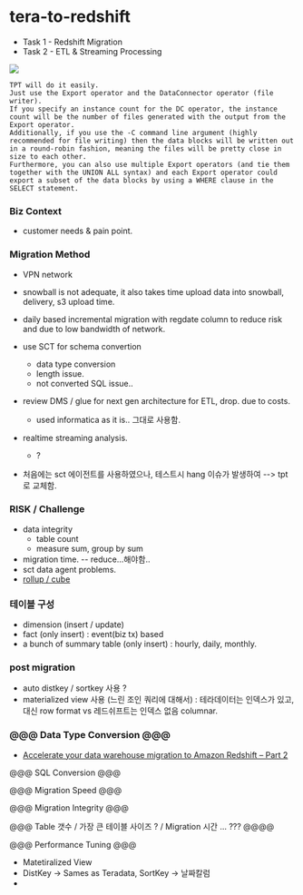 # tera-to-redshift


- Task 1 - Redshift Migration
- Task 2 - ETL & Streaming Processing 

![](https://github.com/gnosia93/tera-to-emr/blob/main/images/teradata-mig.png)


```
TPT will do it easily.
Just use the Export operator and the DataConnector operator (file writer).
If you specify an instance count for the DC operator, the instance count will be the number of files generated with the output from the Export operator.
Additionally, if you use the -C command line argument (highly recommended for file writing) then the data blocks will be written out in a round-robin fashion, meaning the files will be pretty close in size to each other.
Furthermore, you can also use multiple Export operators (and tie them together with the UNION ALL syntax) and each Export operator could export a subset of the data blocks by using a WHERE clause in the SELECT statement.
```

### Biz Context ###

- customer needs & pain point.


### Migration Method ###

- VPN network
- snowball is not adequate, it also takes time upload data into snowball, delivery, s3 upload time. 
- daily based incremental migration with regdate column to reduce risk and due to low bandwidth of network.
- use SCT for schema convertion
    - data type conversion
    - length issue.
    - not converted SQL issue..

- review DMS / glue for next gen architecture for ETL, drop. due to costs. 
    - used informatica as it is.. 그대로 사용함.
      
- realtime streaming analysis.
    - ?

- 처음에는 sct 에이전트를 사용하였으나, 테스트시 hang 이슈가 발생하여 --> tpt 로 교체함.

 
### RISK / Challenge ###
- data integrity
    - table count
    - measure sum, group by sum     
- migration time. -- reduce...해야함..
- sct data agent problems.
- [rollup / cube](https://www.cloudthat.com/resources/blog/aws-reinvent-2022-new-sql-functionalities-in-amazon-redshift)

### 테이블 구성 ### 
- dimension (insert / update)
- fact (only insert) : event(biz tx) based
- a bunch of summary table (only insert) : hourly, daily, monthly.



### post migration ###

- auto distkey / sortkey 사용 ? 
- materialized view 사용 (느린 조인 쿼리에 대해서)  : 테라데이터는 인덱스가 있고, 대신 row format vs 레드쉬프트는 인덱스 없음 columnar.


### @@@ Data Type Conversion @@@  ###

* [Accelerate your data warehouse migration to Amazon Redshift – Part 2](https://noise.getoto.net/2021/07/22/accelerate-your-data-warehouse-migration-to-amazon-redshift-part-2/)




@@@ SQL Conversion @@@




@@@ Migration Speed @@@




@@@ Migration Integrity @@@




@@@ Table 갯수 / 가장 큰 테이블 사이즈 ? / Migration 시간 ... ??? @@@@



@@@ Performance Tuning @@@

- Matetiralized View
- DistKey -> Sames as Teradata, SortKey -> 날짜칼럼
- 
